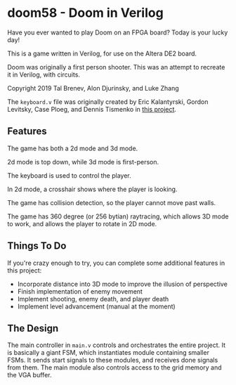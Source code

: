 # doom58 - Doom in Verilog

Have you ever wanted to play Doom on an FPGA board?
Today is your lucky day!

This is a game written in Verilog, for use on the Altera DE2 board.

Doom was originally a first person shooter. This was an attempt to recreate it
in Verilog, with circuits.

Copyright 2019 Tal Brenev, Alon Djurinsky, and Luke Zhang

The `keyboard.v` file was originally created by Eric Kalantyrski, Gordon
Levitsky, Case Ploeg, and Dennis Tismenko in [this project](https://github.com/gordielsky/snake).

## Features

The game has both a 2d mode and 3d mode.

2d mode is top down, while 3d mode is first-person.

The keyboard is used to control the player.

In 2d mode, a crosshair shows where the player is looking.

The game has collision detection, so the player cannot move past walls.

The game has 360 degree (or 256 bytian) raytracing, which allows 3D mode to work,
and allows the player to rotate in 2D mode.

## Things To Do

If you're crazy enough to try, you can complete some additional features in this project:
- Incorporate distance into 3D mode to improve the illusion of perspective
- Finish implementation of enemy movement
- Implement shooting, enemy death, and player death
- Implement level advancement (manual at the moment)

## The Design

The main controller in `main.v` controls and orchestrates the entire project.
It is basically a giant FSM, which instantiates module containing smaller FSMs.
It sends start signals to these modules, and receives done signals from them.
The main module also controls access to the grid memory and the VGA buffer.

